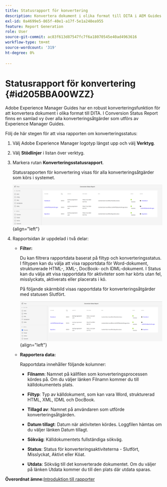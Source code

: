 ```yaml
---
title: Statusrapport för konvertering
description: Konvertera dokument i olika format till DITA i AEM Guides. Lär dig hur du lägger till filter och visar en konverteringsstatusrapport.
exl-id: 0a4699e5-865f-40e1-a17f-5e1a248ea955
feature: Report Generation
role: User
source-git-commit: ac83f613d87547fc7f6a18070545e40ad4963616
workflow-type: tm+mt
source-wordcount: '319'
ht-degree: 0%

---
```


# Statusrapport för konvertering {#id205BBA00WZZ}

Adobe Experience Manager Guides har en robust konverteringsfunktion för att konvertera dokument i olika format till DITA. I Conversion Status Report finns en samlad vy över alla konverteringsåtgärder som utförs av Experience Manager Guides.

Följ de här stegen för att visa rapporten om konverteringsstatus:

1. Välj Adobe Experience Manager logotyp längst upp och välj **Verktyg**.

1. Välj **Stödlinjer** i listan över verktyg.

1. Markera rutan **Konverteringsstatusrapport**.

   Statusrapporten för konvertering visas för alla konverteringsåtgärder som körs i systemet.

   ![](images/conversion-status-report-new.png){align="left"}

1. Rapportsidan är uppdelad i två delar:

   - **Filter:**

     Du kan filtrera rapportdata baserat på filtyp och konverteringsstatus. I filtypen kan du välja att visa rapportdata för Word-dokument, strukturerade HTML-, XML-, DocBook- och IDML-dokument. I Status kan du välja att visa rapportdata för aktiviteter som har körts utan fel, misslyckats, aktiverats eller placerats i kö.

     På följande skärmbild visas rapportdata för konverteringsåtgärder med statusen Slutfört.

     ![](images/conversion-report-failed-active-queued-new.png){align="left"}

   - **Rapportera data:**

     Rapportdata innehåller följande kolumner:

      - **Filnamn**: Namnet på källfilen som konverteringsprocessen kördes på. Om du väljer länken Filnamn kommer du till källdokumentets plats.

      - **Filtyp**: Typ av källdokument, som kan vara Word, strukturerad HTML, XML, IDML och DocBook.

      - **Tillagd av**: Namnet på användaren som utförde konverteringsåtgärden.

      - **Datum tillagt**: Datum när aktiviteten kördes. Loggfilen hämtas om du väljer länken Datum tillagt.

      - **Sökväg**: Källdokumentets fullständiga sökväg.

      - **Status**: Status för konverteringsaktiviteterna - Slutfört, Misslyckat, Aktivt eller Köat.

      - **Utdata**: Sökväg till det konverterade dokumentet. Om du väljer på länken Utdata kommer du till den plats där utdata sparas.


**Överordnat ämne:**&#x200B;[&#x200B; Introduktion till rapporter](reports-intro.md)
